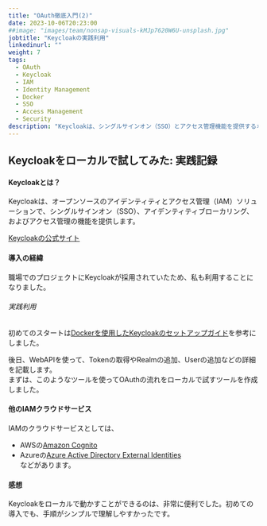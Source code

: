 ```yaml
---
title: "OAuth徹底入門(2)"
date: 2023-10-06T20:23:00
##image: "images/team/nonsap-visuals-kMJp7620W6U-unsplash.jpg"
jobtitle: "Keycloakの実践利用"
linkedinurl: ""
weight: 7
tags:
  - OAuth
  - Keycloak
  - IAM
  - Identity Management
  - Docker
  - SSO
  - Access Management
  - Security
description: "Keycloakは、シングルサインオン（SSO）とアクセス管理機能を提供するオープンソースのIAMソリューションです。Dockerを使ってローカルでKeycloakをセットアップし、OAuthの流れを実践的に学びました。"
---
```


## Keycloakをローカルで試してみた: 実践記録

#### Keycloakとは？

Keycloakは、オープンソースのアイデンティティとアクセス管理（IAM）ソリューションで、シングルサインオン（SSO）、アイデンティティブローカリング、およびアクセス管理の機能を提供します。

[Keycloakの公式サイト](https://www.keycloak.org/)

#### 導入の経緯

職場でのプロジェクトにKeycloakが採用されていたため、私も利用することになりました。

###### 実践利用

初めてのスタートは[Dockerを使用したKeycloakのセットアップガイド](https://www.keycloak.org/getting-started/getting-started-docker)を参考にしました。

後日、WebAPIを使って、Tokenの取得やRealmの追加、Userの追加などの詳細を記載します。  
まずは、このようなツールを使ってOAuthの流れをローカルで試すツールを作成しました。

#### 他のIAMクラウドサービス

IAMのクラウドサービスとしては、  

- AWSの[Amazon Cognito](https://aws.amazon.com/jp/cognito/)
- Azureの[Azure Active Directory External Identities](https://azure.microsoft.com/ja-jp/products/active-directory-external-identities)  
などがあります。

#### 感想

Keycloakをローカルで動かすことができるのは、非常に便利でした。初めての導入でも、手順がシンプルで理解しやすかったです。
